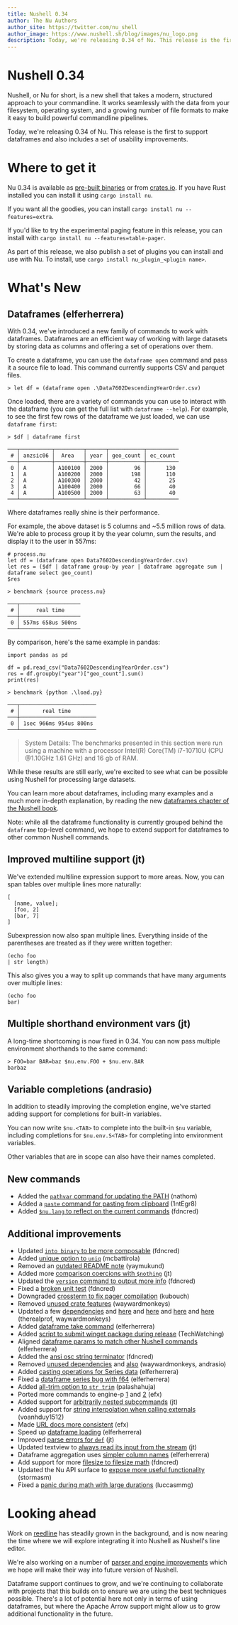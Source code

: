```yaml
---
title: Nushell 0.34
author: The Nu Authors
author_site: https://twitter.com/nu_shell
author_image: https://www.nushell.sh/blog/images/nu_logo.png
description: Today, we're releasing 0.34 of Nu. This release is the first to support dataframes and also includes a set of usability improvements.
---
```


# Nushell 0.34

Nushell, or Nu for short, is a new shell that takes a modern, structured approach to your commandline. It works seamlessly with the data from your filesystem, operating system, and a growing number of file formats to make it easy to build powerful commandline pipelines.

Today, we're releasing 0.34 of Nu. This release is the first to support dataframes and also includes a set of usability improvements.

<!-- more -->

# Where to get it

Nu 0.34 is available as [pre-built binaries](https://github.com/nushell/nushell/releases/tag/0.34.0) or from [crates.io](https://crates.io/crates/nu). If you have Rust installed you can install it using `cargo install nu`.

If you want all the goodies, you can install `cargo install nu --features=extra`.

If you'd like to try the experimental paging feature in this release, you can install with `cargo install nu --features=table-pager`.

As part of this release, we also publish a set of plugins you can install and use with Nu. To install, use `cargo install nu_plugin_<plugin name>`.

# What's New

## Dataframes (elferherrera)

With 0.34, we've introduced a new family of commands to work with dataframes. Dataframes are an efficient way of working with large datasets by storing data as columns and offering a set of operations over them.

To create a dataframe, you can use the `dataframe open` command and pass it a source file to load. This command currently supports CSV and parquet files.

```
> let df = (dataframe open .\Data7602DescendingYearOrder.csv)
```

Once loaded, there are a variety of commands you can use to interact with the dataframe (you can get the full list with `dataframe --help`). For example, to see the first few rows of the dataframe we just loaded, we can use `dataframe first`:

```
> $df | dataframe first

───┬──────────┬─────────┬──────┬───────────┬──────────
 # │ anzsic06 │  Area   │ year │ geo_count │ ec_count
───┼──────────┼─────────┼──────┼───────────┼──────────
 0 │ A        │ A100100 │ 2000 │        96 │      130
 1 │ A        │ A100200 │ 2000 │       198 │      110
 2 │ A        │ A100300 │ 2000 │        42 │       25
 3 │ A        │ A100400 │ 2000 │        66 │       40
 4 │ A        │ A100500 │ 2000 │        63 │       40
───┴──────────┴─────────┴──────┴───────────┴──────────
```

Where dataframes really shine is their performance.

For example, the above dataset is 5 columns and ~5.5 million rows of data. We're able to process group it by the year column, sum the results, and display it to the user in 557ms:

```
# process.nu
let df = (dataframe open Data7602DescendingYearOrder.csv)
let res = ($df | dataframe group-by year | dataframe aggregate sum | dataframe select geo_count)
$res
```

```
> benchmark {source process.nu}

───┬───────────────────
 # │     real time
───┼───────────────────
 0 │ 557ms 658us 500ns
───┴───────────────────
```

By comparison, here's the same example in pandas:

```
import pandas as pd

df = pd.read_csv("Data7602DescendingYearOrder.csv")
res = df.groupby("year")["geo_count"].sum()
print(res)
```

```
> benchmark {python .\load.py}

───┬────────────────────────
 # │       real time
───┼────────────────────────
 0 │ 1sec 966ms 954us 800ns
───┴────────────────────────
```

> System Details: The benchmarks presented in this section were run using a machine with a processor Intel(R) Core(TM) i7-10710U (CPU @1.10GHz 1.61 GHz) and 16 gb of RAM.

While these results are still early, we're excited to see what can be possible using Nushell for processing large datasets.

You can learn more about dataframes, including many examples and a much more in-depth explanation, by reading the new [dataframes chapter of the Nushell book](https://www.nushell.sh/book/dataframes).

Note: while all the dataframe functionality is currently grouped behind the `dataframe` top-level command, we hope to extend support for dataframes to other common Nushell commands.

## Improved multiline support (jt)

We've extended multiline expression support to more areas. Now, you can span tables over multiple lines more naturally:

```
[
  [name, value];
  [foo, 2]
  [bar, 7]
]
```

Subexpression now also span multiple lines. Everything inside of the parentheses are treated as if they were written together:

```
(echo foo
| str length)
```

This also gives you a way to split up commands that have many arguments over multiple lines:

```
(echo foo
bar)
```

## Multiple shorthand environment vars (jt)

A long-time shortcoming is now fixed in 0.34. You can now pass multiple environment shorthands to the same command:

```
> FOO=bar BAR=baz $nu.env.FOO + $nu.env.BAR
barbaz
```

## Variable completions (andrasio)

In addition to steadily improving the completion engine, we've started adding support for completions for built-in variables.

You can now write `$nu.<TAB>` to complete into the built-in `$nu` variable, including completions for `$nu.env.S<TAB>` for completing into environment variables.

Other variables that are in scope can also have their names completed.

## New commands

- Added the [`pathvar` command for updating the PATH](https://github.com/nushell/nushell/pull/3670) (nathom)
- Added a [`paste` command for pasting from clipboard](https://github.com/nushell/nushell/pull/3694) (1ntEgr8)
- Added [`$nu.lang` to reflect on the current commands](https://github.com/nushell/nushell/pull/3720) (fdncred)

## Additional improvements

- Updated [`into binary` to be more composable](https://github.com/nushell/nushell/pull/3758) (fdncred)
- Added [unique option to `uniq`](https://github.com/nushell/nushell/pull/3754) (mcbattirola)
- Removed an [outdated README note](https://github.com/nushell/nushell/pull/3751) (yaymukund)
- Added more [comparison coercions with `$nothing`](https://github.com/nushell/nushell/pull/3750) (jt)
- Updated the [`version` command to output more info](https://github.com/nushell/nushell/pull/3749) (fdncred)
- Fixed a [broken unit test](https://github.com/nushell/nushell/pull/3745) (fdncred)
- Downgraded [crossterm to fix pager compilation](https://github.com/nushell/nushell/pull/3740) (kubouch)
- Removed [unused crate features](https://github.com/nushell/nushell/pull/3732) (waywardmonkeys)
- Updated a few [dependencies](https://github.com/nushell/nushell/pull/3723) and [here](https://github.com/nushell/nushell/pull/3724) and [here](https://github.com/nushell/nushell/pull/3739) and [here](https://github.com/nushell/nushell/pull/3741) and [here](https://github.com/nushell/nushell/pull/3757) (therealprof, waywardmonkeys)
- Added [dataframe take command](https://github.com/nushell/nushell/pull/3722) (elferherrera)
- Added [script to submit winget package during release](https://github.com/nushell/nushell/pull/3717) (TechWatching)
- Aligned [dataframe params to match other Nushell commands](https://github.com/nushell/nushell/pull/3713) (elferherrera)
- Added the [ansi osc string terminator](https://github.com/nushell/nushell/pull/3712) (fdncred)
- Removed [unused dependencies](https://github.com/nushell/nushell/pull/3709) and [also](https://github.com/nushell/nushell/pull/3716) (waywardmonkeys, andrasio)
- Added [casting operations for Series data](https://github.com/nushell/nushell/pull/3702) (elferherrera)
- Fixed a [dataframe series bug with f64](https://github.com/nushell/nushell/pull/3697) (elferherrera)
- Added [all-trim option to `str trim`](https://github.com/nushell/nushell/pull/3696) (palashahuja)
- Ported more commands to engine-p [1](https://github.com/nushell/nushell/pull/3690) and [2](https://github.com/nushell/nushell/pull/3753) (efx)
- Added support for [arbitrarily nested subcommands](https://github.com/nushell/nushell/pull/3688) (jt)
- Added support for [string interpolation when calling externals](https://github.com/nushell/nushell/pull/3686) (voanhduy1512)
- Made [URL docs more consistent](https://github.com/nushell/nushell/pull/3684) (efx)
- Speed up [dataframe loading](https://github.com/nushell/nushell/pull/3683) (elferherrera)
- Improved [parse errors for `def`](https://github.com/nushell/nushell/pull/3681) (jt)
- Updated textview to [always read its input from the stream](https://github.com/nushell/nushell/pull/3680) (jt)
- Dataframe aggregation uses [simpler column names](https://github.com/nushell/nushell/pull/3678) (elferherrera)
- Add support for more [filesize to filesize math](https://github.com/nushell/nushell/pull/3675) (fdncred)
- Updated the Nu API surface to [expose more useful functionality](https://github.com/nushell/nushell/pull/3673) (stormasm)
- Fixed a [panic during math with large durations](https://github.com/nushell/nushell/pull/3669) (luccasmmg)

# Looking ahead

Work on [reedline](https://github.com/jntrnr/reedline) has steadily grown in the background, and is now nearing the time where we will explore integrating it into Nushell as Nushell's line editor.

We're also working on a number of [parser and engine improvements](https://github.com/jntrnr/engine-q) which we hope will make their way into future version of Nushell.

Dataframe support continues to grow, and we're continuing to collaborate with projects that this builds on to ensure we are using the best techniques possible. There's a lot of potential here not only in terms of using dataframes, but where the Apache Arrow support might allow us to grow additional functionality in the future.
